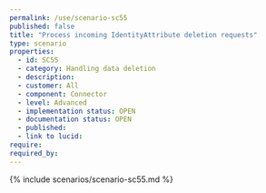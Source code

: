 ```yaml
---
permalink: /use/scenario-sc55
published: false
title: "Process incoming IdentityAttribute deletion requests"
type: scenario
properties:
  - id: SC55
  - category: Handling data deletion
  - description:
  - customer: All
  - component: Connector
  - level: Advanced
  - implementation status: OPEN
  - documentation status: OPEN
  - published:
  - link to lucid:
require:
required_by:
---
```


{% include scenarios/scenario-sc55.md %}